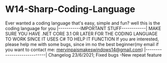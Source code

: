# W14-Sharp-Coding-Language
Ever wanted a coding language that's easy, simple and fun? well this is the coding language for you
|-----------IMPORTANT STUFF------------|
MAKE SURE YOU HAVE .NET CORE 3.1 OR LATER FOR THE CODING LANGUAGE TO WORK SINCE IT USES C# TO HELP IT FUNCTION
If you are interested, please help me with some bugs, since im no the best beginner(my email if you want to contact me: mervinpaismakeswindows14@gmail.com)
|----------------------------|
Changelog 23/6/2021;
Fixed bugs
-New repeat feature
